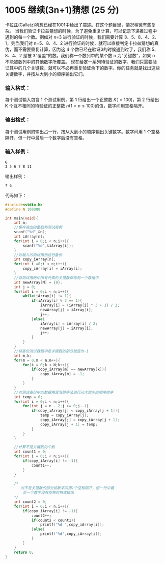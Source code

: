 # 1005 继续(3n+1)猜想 (25 分)
卡拉兹(Callatz)猜想已经在1001中给出了描述。在这个题目里，情况稍微有些复杂。
当我们验证卡拉兹猜想的时候，为了避免重复计算，可以记录下递推过程中遇到的每一个数。例如对 n=3 进行验证的时候，我们需要计算 3、5、8、4、2、1，则当我们对 n=5、8、4、2 进行验证的时候，就可以直接判定卡拉兹猜想的真伪，而不需要重复计算，因为这 4 个数已经在验证3的时候遇到过了，我们称 5、8、4、2 是被 3“覆盖”的数。我们称一个数列中的某个数 n 为“关键数”，如果 n 不能被数列中的其他数字所覆盖。
现在给定一系列待验证的数字，我们只需要验证其中的几个关键数，就可以不必再重复验证余下的数字。你的任务就是找出这些关键数字，并按从大到小的顺序输出它们。
### 输入格式：
每个测试输入包含 1 个测试用例，第 1 行给出一个正整数 $K (<100)$，第 2 行给出 K 个互不相同的待验证的正整数 $n (1 < n ≤ 100)$的值，数字间用空格隔开。
### 输出格式：
每个测试用例的输出占一行，按从大到小的顺序输出关键数字。数字间用 1 个空格隔开，但一行中最后一个数字后没有空格。
### 输入样例：
```
6
3 5 6 7 8 11
```
输出样例：
```
7 6
```

代码如下：
```c
#include<stdio.h>
#define N 100000

int main(void){
    int n;
    //保存输出的整数和测试用例 
    scanf("%d",&n);
    int iArray[n];
    for(int i = 0;i < n;i++){
        scanf("%d",&iArray[i]);
    }
    //对输入的测试用例进行备份 
    int copy_iArray[n];
    for(int i =0;i < n;i++){
        copy_iArray[i] = iArray[i];
    }
    //将测试用例中所有元素的关键数保存到一个数组中 
    int newArray[N] = {0};
    int j = 0;
    for(int i = 0;i < n;i++){
        while(iArray[i] != 1){
            if(iArray[i] % 2 == 1){
                iArray[i] = (iArray[i] * 3 + 1) / 2;
                newArray[j] = iArray[i];
                j++;
            }else{
                iArray[i] = iArray[i] / 2;
                newArray[j] = iArray[i];
                j++;
            }
        }
    }
    //将备份测试数据中是关键数的部分赋值为-1 
    int m,k;    
    for(m = 0;m < n;m++){
        for(k = 0;k < N;k++){
            if(copy_iArray[m] == newArray[k]){
                copy_iArray[m] = -1;
            }
        }
    }
    //对测试备份中的数据用冒泡排序法进行从大到小的顺序排序 
    int temp = 0;
    for(int i = 0;i < n;i++){
        for(int j = n - 2;j >= 0;j--){
            if(copy_iArray[j] < copy_iArray[j + 1]){
                temp = copy_iArray[j];
                copy_iArray[j] = copy_iArray[j + 1];
                copy_iArray[j + 1] = temp;
            }
        }
    }

    //计算不是关键数的个数 
    int count1 = 0;
    for(int i = 0;i < n;i++){
        if(copy_iArray[i] != -1){
            count1++;
        }
    }

    /*
       对不是关键数的部分按数字间用1个空格隔开，但一行中最
        后一个数字没有空格的格式输出 
    */ 
    int count2 = 0;
    for(int i = 0;i < n;i++){
        if(copy_iArray[i] != -1){
            count2++;
            if(count2 < count1){
                printf("%d ",copy_iArray[i]);
            }else{
                printf("%d",copy_iArray[i]);
            }
        }
    }
    return 0;
}
```